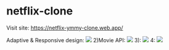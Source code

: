 # netflix-clone
Visit site:
https://netflix-ymmy-clone.web.app/

Adaptive & Responsive design:
![](https://i.imgur.com/UNv3Pcd.png)
2)Movie API:
![](https://i.imgur.com/zbv6ksZ.png)
3):
![](https://i.imgur.com/yb5lgWg.png)
4:
![](https://i.imgur.com/x2l0K9j.png)